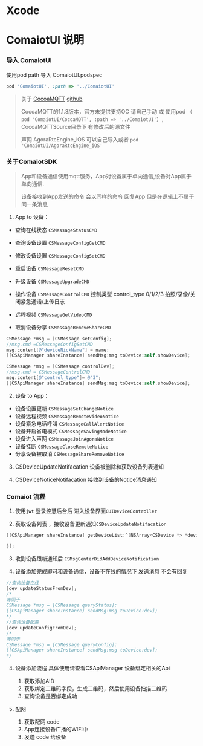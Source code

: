 # Xcode

ComaiotUI 说明
============

### 导入 ComaiotUI

使用pod path 导入 ComaiotUI.podspec

```ruby
pod 'ComaiotUI', :path => '../ComaiotUI'
```
>  关于 [CocoaMQTT](http://www.emqtt.com/clients#Objective-C)  [github](https://github.com/emqtt/CocoaMQTT)
> 
> CocoaMQTT的1.1.3版本，官方未提供支持OC 请自己手动 或 使用pod （` pod 'ComaiotUI/CocoaMQTT', :path => '../ComaiotUI'`）, CocoaMQTTSource目录下 有修改后的源文件
>
>声网 AgoraRtcEngine_iOS 可以自己导入或者 `pod 'ComaiotUI/AgoraRtcEngine_iOS'`


### 关于ComaiotSDK 

> App和设备通信使用mqtt服务，App对设备属于单向通信,设备对App属于单向通信.
>
>设备接收到App发送的命令 会以同样的命令 回复App 但是在逻辑上不属于同一条消息

1. App to 设备：

  * 查询在线状态 `CSMessageStatusCMD`
 
  * 查询设备设置 `CSMessageConfigGetCMD`

  * 修改设备设置 `CSMessageConfigSetCMD`

  * 重启设备 `CSMessageResetCMD`

  * 升级设备 `CSMessageUpgradeCMD`

  * 操作设备  `CSMessageControlCMD` 控制类型  control_type   0/1/2/3      拍照/录像/关闭紧急通话/上传日志

  * 远程视频 `CSMessageGetVideoCMD`

  * 取消设备分享 `CSMessageRemoveShareCMD`

```objective-c
CSMessage *msg = [CSMessage setConfig];
//msg.cmd =CSMessageConfigSetCMD
msg.content[@"deviceNickName"] = name;
[[CSApiManager shareInstance] sendMsg:msg toDevice:self.showDevice];

CSMessage *msg = [CSMessage controlDev];
//msg.cmd = CSMessageControlCMD
msg.content[@"control_type"]= @"3";
[[CSApiManager shareInstance] sendMsg:msg toDevice:self.showDevice];

```

2. 设备 to App：
  * 设备设置更新 `CSMessageSetChangeNotice`
  * 设备远程视频 `CSMessageRemoteVideoNotice`
  * 设备紧急电话呼叫 `CSMessageCallAlertNotice`
  * 设备开启省电模式 `CSMessageSavingModeNotice`
  * 设备进入声网 `CSMessageJoinAgoraNotice`
  * 设备挂断 `CSMessageCloseRemoteNotice`
  * 分享设备被取消 `CSMessageShareRemoveNotice`
    
3. CSDeviceUpdateNotifacation 设备被删除和获取设备列表通知

4. CSDeviceNoticeNotifacation 接收到设备的Notice消息通知 

### Comaiot 流程

1. 使用`jwt` 登录控慧后台后 进入设备界面`CUIDeviceController`

2. 获取设备列表 ，接收设备更新通知`CSDeviceUpdateNotifacation` 

```objective-c
[[CSApiManager shareInstance] getDeviceList:^(NSArray<CSDevice *> *devices, NSError *error) {

}];
```

3. 收到设备跟新通知后 `CSMsgCenterDidAddDeviceNotification`

4. 设备添加完成即可和设备通信，设备不在线的情况下 发送消息 不会有回复

``` objective-c
//查询设备在线 
[dev updateStatusFromDev]; 
/*
等同于
CSMessage *msg = [CSMessage queryStatus];
[[CSApiManager shareInstance] sendMsg:msg toDevice:dev];
*/
//查询设备配置
[dev updateConfigFromDev];
/*
等同于
CSMessage *msg = [CSMessage queryConfig];
[[CSApiManager shareInstance] sendMsg:msg toDevice:dev];
*/

```
 
4. 设备添加流程 具体使用请查看CSApiManager 设备绑定相关的Api

    1. 获取添加AID
    2. 获取绑定二维码字段，生成二维码，然后使用设备扫描二维码
    3. 查询设备是否绑定成功
    
5. 配网
    
    1. 获取配网 code
    2. App连接设备广播的WIFI中 
    3. 发送 code 给设备



